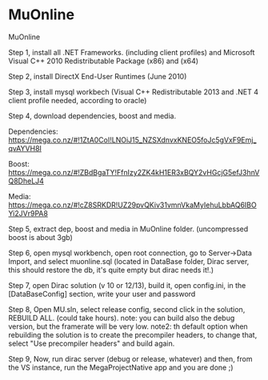 MuOnline
========

MuOnline

Step 1, install all .NET Frameworks. (including client profiles) and Microsoft Visual C++ 2010 Redistributable Package (x86) and (x64)

Step 2, install DirectX End-User Runtimes (June 2010)


Step 3, install mysql workbech (Visual C++ Redistributable 2013 and .NET 4 client profile needed, according to oracle)


Step 4, download dependencies, boost and media.


Dependencies: https://mega.co.nz/#!1ZtA0CoI!LNOiJ15_NZSXdnvxKNEO5foJc5gVxF9Emj_qvAYVH8I


Boost: https://mega.co.nz/#!ZBdBgaTY!FfnIzy2ZK4kH1ER3xBQY2vHGcjG5efJ3hnVQ8DheLJ4


Media: https://mega.co.nz/#!cZ8SRKDR!UZ29pvQKiv31vmnVkaMyIehuLbbAQ6IBOYi2JVr9PA8


Step 5, extract dep, boost and media in MuOnline folder. (uncompressed boost is about 3gb)


Step 6, open mysql workbench, open root connection, go to Server->Data Import, and select muonline.sql (located in DataBase folder, Dirac server, this should restore the db, it's quite empty but dirac needs it!.)


Step 7, open Dirac solution (v 10 or 12/13), build it, open config.ini, in the [DataBaseConfig] section, write your user and password 


Step 8, Open MU.sln, select release config, second click in the solution, REBUILD ALL. (could take hours).
note: you can build also the debug version, but the framerate will be very low.
note2: th default option when rebuilding the solution is to create the precompiler headers, to change that, select "Use precompiler headers" and build again.


Step 9, Now, run dirac server (debug or release, whatever) and then, from the VS instance, run the MegaProjectNative app and you are done ;)
